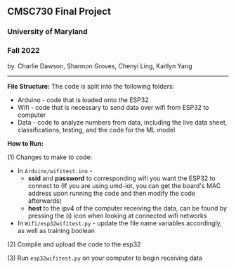## CMSC730 Final Project
### University of Maryland
### Fall 2022

by. Charlie Dawson, Shannon Groves, Chenyi Ling, Kaitlyn Yang

-------------------------------------------------

**File Structure:**
The code is split into the following folders:
+ Arduino - code that is loaded onto the ESP32
+ Wifi - code that is necessary to send data over wifi from ESP32 to computer
+ Data - code to analyze numbers from data, including the live data sheet, classifications, testing, and the code for the ML model

**How to Run:**

(1) Changes to make to code:
+ In `Arduino/wifitest.ino` - 
    + **ssid** and **password** to corresponding wifi you want the ESP32 to connect to (If you are using umd-iot, you can get the board's MAC address upon running the code and then modify the code afterwards)
    + **host** to the ipv4 of the computer receiving the data, can be found by pressing the (i) icon when looking at connected wifi networks
+ In `Wifi/esp32wifitest.py` - update the file name variables accordingly, as well as training boolean

(2) Compile and upload the code to the esp32

(3) Run `esp32wifitest.py` on your computer to begin receiving data